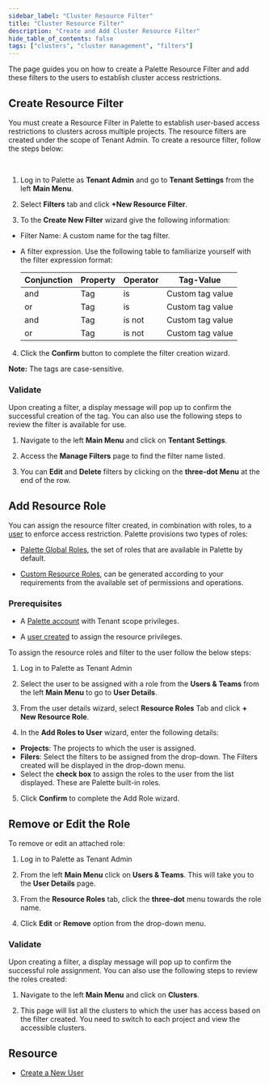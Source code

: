 ```yaml
---
sidebar_label: "Cluster Resource Filter"
title: "Cluster Resource Filter"
description: "Create and Add Cluster Resource Filter"
hide_table_of_contents: false
tags: ["clusters", "cluster management", "filters"]
---
```


The page guides you on how to create a Palette Resource Filter and add these filters to the users to establish cluster access restrictions.

## Create Resource Filter

You must create a Resource Filter in Palette to establish user-based access restrictions to clusters across multiple projects. The resource filters are created under the scope of Tenant Admin. To create a resource filter, follow the steps below:
 
<br />

1. Log in to Palette as **Tenant Admin** and go to **Tenant Settings** from the left **Main Menu**.


2. Select **Filters** tab and click **+New Resource Filter**.


3. To the **Create New Filter** wizard give the following information:
  * Filter Name: A custom name for the tag filter.
  * A filter expression. Use the following table to familiarize yourself with the filter expression format: 

    |Conjunction| Property| Operator| Tag-Value|
    |-------|-----|---------|------------------|
    |and    | Tag | is      | Custom  tag value|
    |or     | Tag | is      | Custom  tag value|
    |and    | Tag | is not  | Custom  tag value| 
    |or     | Tag | is not  | Custom  tag value|  
    
4. Click the **Confirm** button to complete the filter creation wizard.

**Note:** The tags are case-sensitive.

### Validate

Upon creating a filter, a display message will pop up to confirm the successful creation of the tag. You can also use the following steps to review the filter is available for use.

1. Navigate to the left **Main Menu** and click on **Tentant Settings**.

2. Access the **Manage Filters** page to find the filter name listed. 

3. You can **Edit** and **Delete** filters by clicking on the **three-dot Menu** at the end of the row.

## Add Resource Role

You can assign the resource filter created, in combination with roles, to a [user](../../../user-management/new-user.md#create-a-new-user) to enforce access restriction. Palette provisions two types of roles:

* [Palette Global Roles](../../..//user-management/palette-rbac/resource-scope-roles-permissions.md#palette-global-resource-roles), the set of roles that are available in Palette by default.

* [Custom Resource Roles](../../..//user-management/palette-rbac/resource-scope-roles-permissions.md#palette-custom-resource-roles),  can be generated according to your requirements from the available set of permissions and operations. 

### Prerequisites

* A [Palette account](https://console.spectrocloud.com) with Tenant scope privileges.

* A [user created](../../../user-management/new-user.md#create-a-new-user) to assign the resource privileges.

To assign the resource roles and filter to the user follow the below steps:
<br />

1. Log in to Palette as Tenant Admin


2. Select the user to be assigned with a role from the **Users & Teams** from the left **Main Menu** to go to **User Details**.


3. From the user details wizard, select **Resource Roles** Tab and click **+ New Resource Role**.


4. In the **Add Roles to User** wizard, enter the following details:
  * **Projects**: The projects to which the user is assigned.
  * **Filers**: Select the filters to be assigned from the drop-down. The Filters created will be displayed in the drop-down menu.
  * Select the **check box** to assign the roles to the user from the list displayed. These are Palette built-in roles.


5. Click **Confirm** to complete the Add Role wizard.

## Remove or Edit the Role 

To remove or edit an attached role:

1. Log in to Palette as Tenant Admin


2. From the left **Main Menu** click on **Users & Teams**. This will take you to the **User Details** page.


3. From the **Resource Roles** tab, click the **three-dot** menu towards the role name.


4. Click **Edit** or **Remove** option from the drop-down menu.

### Validate

Upon creating a filter, a display message will pop up to confirm the successful role assignment. You can also use the following steps to review the roles created:

1. Navigate to the left **Main Menu** and click on **Clusters**.

2. This page will list all the clusters to which the user has access based on the filter created. You need to switch to each project and view the accessible clusters.

## Resource

* [Create a New User](../../..//user-management/new-user.md#create-a-new-user)

